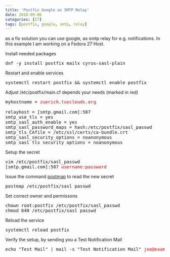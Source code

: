 ```yaml
---
title: 'Postfix Google as SMTP Relay'
date: 2018-09-06
categories: [IT]
tags: [postfix, google, smtp, relay]
---
```

<p>as a fix solution you can use google, as smtp relay for e.g. notifications. In this example I am working on a Fedora 27 Host.</p>
<p>Install needed packages</p>
<pre>dnf -y install postfix mailx cyrus-sasl-plain</pre>
<p>Restart and enable services</p>
<pre>systemctl restart postfix &amp;&amp; systemctl enable postfix</pre>
<p>Adjust&nbsp;/etc/postfix/main.cf depends your needs (marked in red)</p>
<pre>myhostname = <span style="color: #ff0000;">zuerich.tuxclouds.org</span><br /><br />relayhost = [smtp.gmail.com]:587<br />smtp_use_tls = yes<br />smtp_sasl_auth_enable = yes<br />smtp_sasl_password_maps = hash:/etc/postfix/sasl_passwd<br />smtp_tls_CAfile = /etc/ssl/certs/ca-bundle.crt<br />smtp_sasl_security_options = noanonymous<br />smtp_sasl_tls_security_options = noanonymous</pre>
<p>Setup the secret</p>
<pre>vim /etc/postfix/sasl_passwd<br />[smtp.gmail.com]:587 <span style="color: #ff0000;">username:password</span></pre>
<p>Issue the command <a href="http://www.postfix.org/postmap.1.html">postmap</a> to read the new secret</p>
<pre>postmap /etc/postfix/sasl_passwd</pre>
<p>Set correct owner and permissons</p>
<pre>chown root:postfix /etc/postfix/sasl_passwd<br />chmod 640 /etc/postfix/sasl_passwd</pre>
<p>Reload the service</p>
<pre>systemctl reload postfix</pre>
<p>Verify the setup, by sending you a Test Notification Mail</p>
<pre>echo "Test Mail" | mail -s "Test Notification Mail" <span style="color: #ff0000;">joe@example.net</span></pre>
<p>&nbsp;</p>
